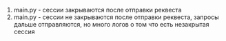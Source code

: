 1. main.py - сессии закрываются после отправки реквеста
2. main.py - сессии не закрываются после отправки реквеста, запросы дальше отправляются, но много логов о том что есть незакрытая сессия
